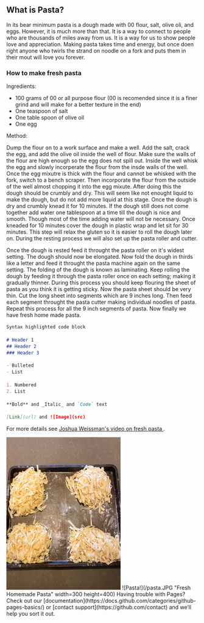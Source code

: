 ## What is Pasta?

In its bear minimum pasta is a dough made with 00 flour, salt, olive oli, and eggs. However, it is much more than that. It is a way to connect to people who are thousands of miles away from us. It is a way for us to show people love and appreciation. Making pasta takes time and energy, but once doen right anyone who twirls the strand on noodle on a fork and puts them in their mout will love you forever.

### How to make fresh pasta

Ingredients:
- 100 grams of 00 or all purpose flour (00 is recomended since it is a finer grind and will make for a better texture in the end)
- One teaspoon of salt
- One table spoon of olive oil
- One egg

Method:

Dump the flour on to a work surface and make a well. Add the salt, crack the egg, and add the olive oil inside the well of flour. Make sure the walls of the flour are high enough so the egg does not spill out. Inside the well whisk the egg and slowly incorperate the flour from the insde walls of the well. Once the egg mixutre is thick with the flour and cannot be whisked with the fork, switch to a bench scraper. Then incorporate the flour from the outside of the well almost chopping it into the egg mixute. After doing this the dough should be crumbly and dry. This will seem like not enought liquid to make the dough, but do not add more liquid at this stage. Once the dough is dry and crumbly knead it for 10 minutes. If the dough still does not come together add water one tablespoon at a time till the dough is nice and smooth. Though most of the time adding water will not be necessary. Once kneaded for 10 minutes cover the dough in plastic wrap and let sit for 30 minutes. This step will relax the gluten so it is easier to roll the dough later on. During the resting process we will also set up the pasta roller and cutter.

Once the dough is rested feed it throught the pasta roller on it's widest setting. The dough should now be elongated. Now fold the dough in thirds like a letter and feed it throught the pasta machine again on the same setting. The folding of the dough is known as laminating. Keep rolling the dough by feeding it through the pasta roller once on each setting; making it gradually thinner. During this process you should keep flouring the sheet of pasta as you think it is getting sticky. Now the pasta sheet should be very thin. Cut the long sheet into segments which are 9 inches long. Then feed each segment throught the pasta cutter making individual noodles of pasta. Repeat this process for all the 9 inch segments of pasta. Now finally we have fresh home made pasta.

```markdown
Syntax highlighted code block

# Header 1
## Header 2
### Header 3

- Bulleted
- List

1. Numbered
2. List

**Bold** and _Italic_ and `Code` text

[Link](url) and ![Image](src)
```

For more details see [Joshua Weissman's video on fresh pasta ](https://www.youtube.com/watch?v=K6Sf-2cKE0s).


<img src="/pasta.JPG" width=300 height=400/>
![Pasta!](/pasta.JPG "Fresh Homemade Pasta" width=300 height=400)
Having trouble with Pages? Check out our [documentation](https://docs.github.com/categories/github-pages-basics/) or [contact support](https://github.com/contact) and we’ll help you sort it out.

